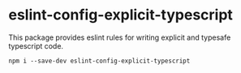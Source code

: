 # eslint-config-explicit-typescript

This package provides eslint rules for writing explicit and typesafe typescript code.

`npm i --save-dev eslint-config-explicit-typescript`
